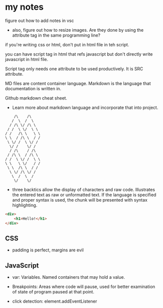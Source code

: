  # my notes
 figure out how to add notes in vsc
* also, figure out how to resize images.  Are they done by using the attribute tag in the same programming line?

if you're writing css or html, don't put in html file in teh script.

you can have script tag in html that refs javascript but don't directly write javascript in html file.

Script tag only needs one attribute to be used productively.  It is SRC attribute.   

MD files are content container language.  Markdown is the language that documentation is written in.

Github markdown cheat sheet.

* Learn more about markdown language and incorporate that into project.

```
    /\    /\
   /  \  /  \
  / /\ \/ /\ \
 / /  \ \/  \ \
/ /   /\ \   \ \
\ \  / /\ \  / /
 \ \/ /  \ \/ /
  \/ /    \/ /
  / /\    / /\
 / /\ \  / /\ \
/ /  \ \/ /  \ \
\ \   \ \/   / /
 \ \  /\ \  / /
  \ \/ /\ \/ /
   \  /  \  /
    \/    \/
```
* three backtics allow the display of characters and raw code.  Illustrates the entered text as raw or unformatted text.  If the language is specified and proper syntax is used, the chunk will be presented with syntax highlighting.

```html
<div>
    <h1>Hello!</h1>
</div>
```


## CSS
* padding is perfect, margins are evil


## JavaScript
* var:  Variables.  Named containers that may hold a value.

* Breakpoints: Areas where code will pause, used for better examination of state of program paused at that point.

* click detection:  element.addEventListener
